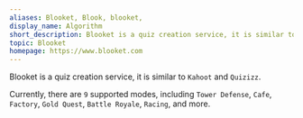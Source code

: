 ```yaml
---
aliases: Blooket, Blook, blooket,
display_name: Algorithm
short_description: Blooket is a quiz creation service, it is similar to `Kahoot` and `Quizizz`.
topic: Blooket
homepage: https://www.blooket.com
---
```

Blooket is a quiz creation service, it is similar to `Kahoot` and `Quizizz`.

Currently, there are `9` supported modes, including `Tower Defense`, `Cafe`, `Factory`, `Gold Quest`, `Battle Royale`, `Racing`, and more.
